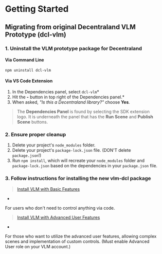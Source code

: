 # Getting Started

## Migrating from original Decentraland VLM Prototype (dcl-vlm)

### **1. Uninstall the VLM prototype package for Decentraland**
#### Via Command Line

```
npm uninstall dcl-vlm
```

#### Via VS Code Extension

1. In the Dependencies panel, select `dcl-vlm`\*
2. Hit the **\-** button in top right of the Dependencies panel.\*
3. When asked, *"Is this a Decentraland library?"* choose **Yes**.

> The **Dependencies Panel** is found by selecting the SDK extension logo. It is underneath the panel that has the **Run Scene** and **Publish Scene** buttons.

### 2. Ensure proper cleanup

1. Delete your project's `node_modules` folder.
2. Delete your project's `package-lock.json` file. (DON'T delete `package.json`!)
3. Run `npm install`, which will recreate your `node_modules` folder and `package-lock.json` based on the dependencies in your `package.json` file.

### 3. Follow instructions for installing the new vlm-dcl package

>[Install VLM with Basic Features](getting-started/basic-install.md.md)
-
For users who don't need to control anything via code.

>[Install VLM with Advanced User Features](getting-started/advanced-install.md.md)
-
For those who want to utilize the advanced user features, allowing complex scenes and implementation of custom controls. (Must enable Advanced User role on your VLM account.)
